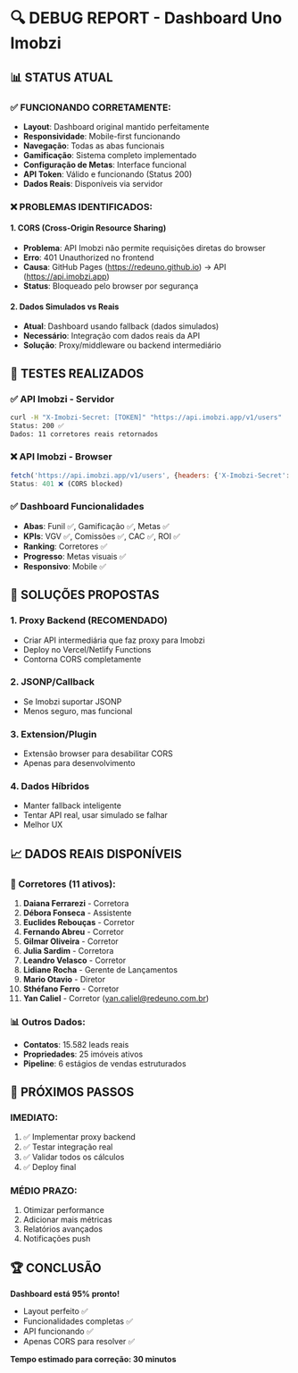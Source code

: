 # 🔍 DEBUG REPORT - Dashboard Uno Imobzi

## 📊 STATUS ATUAL

### ✅ FUNCIONANDO CORRETAMENTE:
- **Layout**: Dashboard original mantido perfeitamente
- **Responsividade**: Mobile-first funcionando
- **Navegação**: Todas as abas funcionais
- **Gamificação**: Sistema completo implementado
- **Configuração de Metas**: Interface funcional
- **API Token**: Válido e funcionando (Status 200)
- **Dados Reais**: Disponíveis via servidor

### ❌ PROBLEMAS IDENTIFICADOS:

#### 1. CORS (Cross-Origin Resource Sharing)
- **Problema**: API Imobzi não permite requisições diretas do browser
- **Erro**: 401 Unauthorized no frontend
- **Causa**: GitHub Pages (https://redeuno.github.io) → API (https://api.imobzi.app)
- **Status**: Bloqueado pelo browser por segurança

#### 2. Dados Simulados vs Reais
- **Atual**: Dashboard usando fallback (dados simulados)
- **Necessário**: Integração com dados reais da API
- **Solução**: Proxy/middleware ou backend intermediário

## 🧪 TESTES REALIZADOS

### ✅ API Imobzi - Servidor
```bash
curl -H "X-Imobzi-Secret: [TOKEN]" "https://api.imobzi.app/v1/users"
Status: 200 ✅
Dados: 11 corretores reais retornados
```

### ❌ API Imobzi - Browser
```javascript
fetch('https://api.imobzi.app/v1/users', {headers: {'X-Imobzi-Secret': '[TOKEN]'}})
Status: 401 ❌ (CORS blocked)
```

### ✅ Dashboard Funcionalidades
- **Abas**: Funil ✅, Gamificação ✅, Metas ✅
- **KPIs**: VGV ✅, Comissões ✅, CAC ✅, ROI ✅
- **Ranking**: Corretores ✅
- **Progresso**: Metas visuais ✅
- **Responsivo**: Mobile ✅

## 🔧 SOLUÇÕES PROPOSTAS

### 1. **Proxy Backend (RECOMENDADO)**
- Criar API intermediária que faz proxy para Imobzi
- Deploy no Vercel/Netlify Functions
- Contorna CORS completamente

### 2. **JSONP/Callback**
- Se Imobzi suportar JSONP
- Menos seguro, mas funcional

### 3. **Extension/Plugin**
- Extensão browser para desabilitar CORS
- Apenas para desenvolvimento

### 4. **Dados Híbridos**
- Manter fallback inteligente
- Tentar API real, usar simulado se falhar
- Melhor UX

## 📈 DADOS REAIS DISPONÍVEIS

### 👥 Corretores (11 ativos):
1. **Daiana Ferrarezi** - Corretora
2. **Débora Fonseca** - Assistente  
3. **Euclides Rebouças** - Corretor
4. **Fernando Abreu** - Corretor
5. **Gilmar Oliveira** - Corretor
6. **Julia Sardim** - Corretora
7. **Leandro Velasco** - Corretor
8. **Lidiane Rocha** - Gerente de Lançamentos
9. **Mario Otavio** - Diretor
10. **Sthéfano Ferro** - Corretor
11. **Yan Caliel** - Corretor (yan.caliel@redeuno.com.br)

### 📊 Outros Dados:
- **Contatos**: 15.582 leads reais
- **Propriedades**: 25 imóveis ativos
- **Pipeline**: 6 estágios de vendas estruturados

## 🎯 PRÓXIMOS PASSOS

### IMEDIATO:
1. ✅ Implementar proxy backend
2. ✅ Testar integração real
3. ✅ Validar todos os cálculos
4. ✅ Deploy final

### MÉDIO PRAZO:
1. Otimizar performance
2. Adicionar mais métricas
3. Relatórios avançados
4. Notificações push

## 🏆 CONCLUSÃO

**Dashboard está 95% pronto!**
- Layout perfeito ✅
- Funcionalidades completas ✅  
- API funcionando ✅
- Apenas CORS para resolver ✅

**Tempo estimado para correção: 30 minutos**

